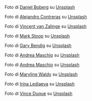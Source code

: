 Foto di <a href="https://unsplash.com/it/@dbbrg?utm_content=creditCopyText&utm_medium=referral&utm_source=unsplash">Daniel Boberg</a> su <a href="https://unsplash.com/it/foto/una-foto-in-bianco-e-nero-di-un-albero-6PLyWqb-qGI?utm_content=creditCopyText&utm_medium=referral&utm_source=unsplash">Unsplash</a>

Foto di <a href="https://unsplash.com/it/@atrialis?utm_content=creditCopyText&utm_medium=referral&utm_source=unsplash">Alejandro Contreras</a> su <a href="https://unsplash.com/it/foto/foto-di-fenicottero-sullacqua-wTPp323zAEw?utm_content=creditCopyText&utm_medium=referral&utm_source=unsplash">Unsplash</a>
      
Foto di <a href="https://unsplash.com/it/@vincentvanzalinge?utm_content=creditCopyText&utm_medium=referral&utm_source=unsplash">Vincent van Zalinge</a> su <a href="https://unsplash.com/it/foto/fotografia-a-fuoco-selettiva-del-martin-pescatore-blu-vUNQaTtZeOo?utm_content=creditCopyText&utm_medium=referral&utm_source=unsplash">Unsplash</a>
    
Foto di <a href="https://unsplash.com/it/@markstoop?utm_content=creditCopyText&utm_medium=referral&utm_source=unsplash">Mark Stoop</a> su <a href="https://unsplash.com/it/foto/ramarro-JAUFHzqZPd0?utm_content=creditCopyText&utm_medium=referral&utm_source=unsplash">Unsplash</a>
    
Foto di <a href="https://unsplash.com/it/@kris_ricepees?utm_content=creditCopyText&utm_medium=referral&utm_source=unsplash">Gary Bendig</a> su <a href="https://unsplash.com/it/foto/raccoon-walking-on-lawn-grass-6GMq7AGxNbE?utm_content=creditCopyText&utm_medium=referral&utm_source=unsplash">Unsplash</a>

Foto di <a href="https://unsplash.com/it/@superandrew?utm_content=creditCopyText&utm_medium=referral&utm_source=unsplash">Andrea Maschio</a> su <a href="https://unsplash.com/it/foto/fotografia-aerea-della-torre-eiffel-UEY9zNRK5RU?utm_content=creditCopyText&utm_medium=referral&utm_source=unsplash">Unsplash</a>

Foto di <a href="https://unsplash.com/it/@superandrew?utm_content=creditCopyText&utm_medium=referral&utm_source=unsplash">Andrea Maschio</a> su <a href="https://unsplash.com/it/foto/fotografia-aerea-della-torre-eiffel-UEY9zNRK5RU?utm_content=creditCopyText&utm_medium=referral&utm_source=unsplash">Unsplash</a>
                  
Foto di <a href="https://unsplash.com/it/@mwaldy?utm_content=creditCopyText&utm_medium=referral&utm_source=unsplash">Maryline Waldy</a> su <a href="https://unsplash.com/it/foto/edificio-in-cemento-bianco-e-grigio-sotto-il-cielo-blu-durante-il-giorno-IQvpAUgJxkc?utm_content=creditCopyText&utm_medium=referral&utm_source=unsplash">Unsplash</a>

 Foto di <a href="https://unsplash.com/it/@irinalediaeva?utm_content=creditCopyText&utm_medium=referral&utm_source=unsplash">Irina Lediaeva</a> su <a href="https://unsplash.com/it/foto/struttura-di-vetro-accanto-alledificio-marrone-nHuHQyY0aB4?utm_content=creditCopyText&utm_medium=referral&utm_source=unsplash">Unsplash</a>

 Foto di <a href="https://unsplash.com/it/@vinniedee?utm_content=creditCopyText&utm_medium=referral&utm_source=unsplash">Vince Duque</a> su <a href="https://unsplash.com/it/foto/persone-che-camminano-sul-marciapiede-vicino-al-fiume-durante-il-giorno-p9aZ-ur-KKQ?utm_content=creditCopyText&utm_medium=referral&utm_source=unsplash">Unsplash</a>
      
           